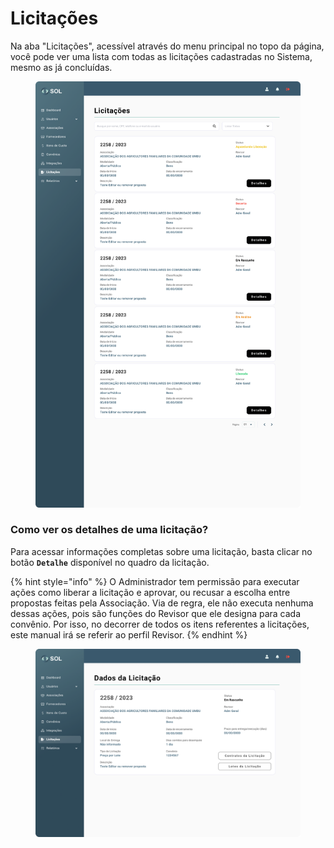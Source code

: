 # Licitações

Na aba "Licitações", acessível através do menu principal no topo da página, você pode ver uma lista com todas as licitações cadastradas no Sistema, mesmo as já concluídas.

<figure><img src="../../../.gitbook/assets/Licitações.png" alt=""><figcaption></figcaption></figure>

### Como ver os detalhes de uma licitação?

Para acessar informações completas sobre uma licitação, basta clicar no botão **`Detalhe`** disponível no quadro da licitação.

{% hint style="info" %}
O Administrador tem permissão para executar ações como liberar a licitação e aprovar, ou recusar a escolha entre propostas feitas pela Associação. Via de regra, ele não executa nenhuma dessas ações, pois são funções do Revisor que ele designa para cada convênio. Por isso, no decorrer de todos os itens referentes a licitações, este manual irá se referir ao perfil Revisor.
{% endhint %}

<figure><img src="../../../.gitbook/assets/Dados da Licitação (Em rascunho).png" alt=""><figcaption></figcaption></figure>
